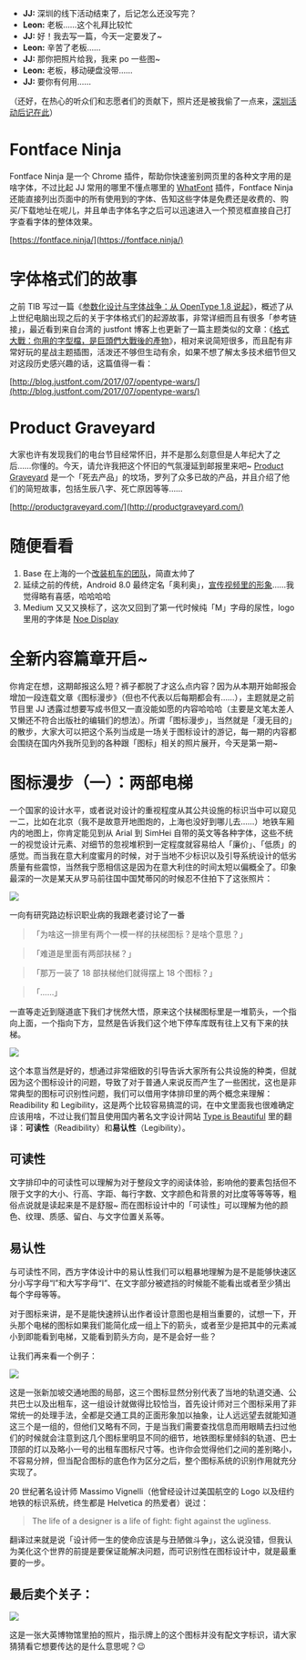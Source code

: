 - **JJ:** 深圳的线下活动结束了，后记怎么还没写完？
- **Leon:** 老板……这个礼拜比较忙
- **JJ:** 好！我去写一篇，今天一定要发了~
- **Leon:** 辛苦了老板……
- **JJ:** 那你把照片给我，我来 po 一些图~
- **Leon:** 老板，移动硬盘没带……
- **JJ:** 要你有何用……

（还好，在热心的听众们和志愿者们的贡献下，照片还是被我偷了一点来，[深圳活动后记在此](http://anyway.fm/shenzhen-meetup-summary/#title)）


# Fontface Ninja
Fontface Ninja 是一个 Chrome 插件，帮助你快速鉴别网页里的各种文字用的是啥字体，不过比起 JJ 常用的哪里不懂点哪里的 [WhatFont](http://www.chengyinliu.com/whatfont.html) 插件，Fontface Ninja 还能直接列出页面中的所有使用到的字体、告知这些字体是免费还是收费的、购买/下载地址在呢儿，并且单击字体名字之后可以迅速进入一个预览框直接自己打字查看字体的整体效果。

[https://fontface.ninja/](https://fontface.ninja/)


# 字体格式们的故事
之前 TIB 写过一篇《[参数化设计与字体战争：从 OpenType 1.8 说起](https://www.typeisbeautiful.com/2016/09/10968/)》，概述了从上世纪电脑出现之后的关于字体格式们的起源故事，非常详细而且有很多「参考链接」，最近看到来自台湾的 justfont 博客上也更新了一篇主题类似的文章：《[格式大戰：你用的字型檔，是巨頭們大戰後的產物](http://blog.justfont.com/2017/07/opentype-wars/)》，相对来说简短很多，而且配有非常好玩的星战主题插图，活泼还不够但生动有余，如果不想了解太多技术细节但又对这段历史感兴趣的话，这篇值得一看：

[http://blog.justfont.com/2017/07/opentype-wars/](http://blog.justfont.com/2017/07/opentype-wars/)


# Product Graveyard
大家也许有发现我们的电台节目经常怀旧，并不是那么刻意但是人年纪大了之后……你懂的。今天，请允许我把这个怀旧的气氛漫延到邮报里来吧~ [Product Graveyard](http://productgraveyard.com/) 是一个「死去产品」的坟场，罗列了众多已故的产品，并且介绍了他们的简短故事，包括生辰八字、死亡原因等等……

[http://productgraveyard.com/](http://productgraveyard.com/)


# 随便看看
1. Base 在上海的一个[改装机车的团队](http://www.sh-customs.com)，简直太帅了
2. 延续之前的传统，Android 8.0 最终定名「奥利奥」，[宣传视频里的形象](https://www.youtube.com/watch?v=twZggnNbFqo&feature=youtu.be)……我觉得略有喜感，哈哈哈哈
3. Medium 又又又换标了，这次又回到了第一代时候纯「M」字母的尿性，logo 里用的字体是 [Noe Display](https://www.schick-toikka.com/noe-display)


# 全新内容篇章开启~
你肯定在想，这期邮报这么短？裤子都脱了才这么点内容？因为从本期开始邮报会增加一段连载文章《图标漫步》（但也不代表以后每期都会有……），主题就是之前节目里 JJ 透露过想要写成书但又一直没能如愿的内容哈哈哈（主要是文笔太差人又懒还不符合出版社的编辑们的想法）。所谓「图标漫步」，当然就是「漫无目的」的散步，大家大可以把这个系列当成是一场关于图标设计的游记，每一期的内容都会围绕在国内外我所见到的各种跟「图标」相关的照片展开，今天是第一期~

# 图标漫步（一）：两部电梯
一个国家的设计水平，或者说对设计的重视程度从其公共设施的标识当中可以窥见一二，比如在北京（我不是故意开地图炮的，上海也没好到哪儿去……）地铁车厢内的地图上，你肯定能见到从 Arial 到 SimHei 自带的英文等各种字体，这些不统一的视觉设计元素、对细节的忽视堆积到一定程度就容易给人「廉价」、「低质」的感觉。而当我在意大利度蜜月的时候，对于当地不少标识以及引导系统设计的低劣质量有些震惊，当然我宁愿相信这是因为在意大利住的时间太短以偏概全了。印象最深的一次是某天从罗马前往国中国梵蒂冈的时候忍不住拍下了这张照片：

![](http://anyway-web.b0.upaiyun.com/iconwalk/01-01.jpg)

一向有研究路边标识职业病的我跟老婆讨论了一番

> 「为啥这一排里有两个一模一样的扶梯图标？是啥个意思？」

> 「难道是里面有两部扶梯？」

> 「那万一装了 18 部扶梯他们就得摆上 18 个图标？」

> 「……」

一直等走近到隧道底下我们才恍然大悟，原来这个扶梯图标里是一堆箭头，一个指向上面，一个指向下方，显然是告诉我们这个地下停车库既有往上又有下来的扶梯。

![](http://anyway-web.b0.upaiyun.com/iconwalk/01-02.jpg)

这个本意当然是好的，想通过非常细致的引导告诉大家所有公共设施的种类，但就因为这个图标设计的问题，导致了对于普通人来说反而产生了一些困扰，这也是非常典型的图标可识别性问题，我们可以借用字体排印里的两个概念来理解：Readibility 和 Legibility，这是两个比较容易搞混的词，在中文里面我也很难确定应该用啥，不过让我们暂且使用国内著名文字设计网站 [Type is Beautiful](http://www.typeisbeautiful.com/) 里的翻译：**可读性**（Readibility）和**易认性**（Legibility）。

## 可读性
文字排印中的可读性可以理解为对于整段文字的阅读体验，影响他的要素包括但不限于文字的大小、行高、字距、每行字数、文字颜色和背景的对比度等等等等，粗俗点说就是读起来是不是舒服~ 而在图标设计中的「可读性」可以理解为他的颜色、纹理、质感、留白、与文字位置关系等。

## 易认性
与可读性不同，西方字体设计中的易认性我们可以粗暴地理解为是不是能够快速区分小写字母“l”和大写字母“I”、在文字部分被遮挡的时候能不能看出或者至少猜出每个字母等等。

对于图标来讲，是不是能快速辨认出作者设计意图也是相当重要的，试想一下，开头那个电梯的图标如果我们能简化成一组上下的箭头，或者至少是把其中的元素减小到即能看到电梯，又能看到箭头方向，是不是会好一些？

让我们再来看一个例子：

![](http://anyway-web.b0.upaiyun.com/iconwalk/01-03.jpg)

这是一张新加坡交通地图的局部，这三个图标显然分别代表了当地的轨道交通、公共巴士以及出租车，这一组设计就做得比较恰当，首先设计师对三个图标采用了非常统一的处理手法，全都是交通工具的正面形象加以抽象，让人远远望去就能知道这三个是一组的，但他们又略有不同，于是当我们需要查找信息而用眼睛去扫过他们的时候就会注意到这几个图标里明显不同的细节，地铁图标里倾斜的轨道、巴士顶部的灯以及略小一号的出租车图标尺寸等。也许你会觉得他们之间的差别略小，不容易分辨，但当配合图标的底色作为区分之后，整个图标系统的识别作用就充分实现了。

20 世纪著名设计师 Massimo Vignelli（他曾经设计过美国航空的 Logo 以及纽约地铁的标识系统，终生都是 Helvetica 的热爱者）说过：

> The life of a designer is a life of fight: fight against the ugliness.

翻译过来就是说「设计师一生的使命应该是与丑陋做斗争」，这么说没错，但我认为美化这个世界的前提是要保证能解决问题，而可识别性在图标设计中，就是最重要的一步。

## 最后卖个关子：
![](http://anyway-web.b0.upaiyun.com/iconwalk/01-04.jpg)

这是一张大英博物馆里拍的照片，指示牌上的这个图标并没有配文字标识，请大家猜猜看它想要传达的是什么意思呢？😉